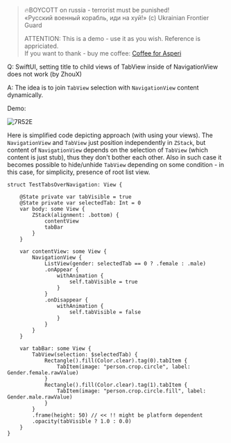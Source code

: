 >
> 🔥BOYCOTT on russia - terrorist must be punished!<br>
> «Русский военный корабль, иди на хуй!» (c) Ukrainian Frontier Guard
> 
> ATTENTION: This is a demo - use it as you wish. Reference is appriciated.<br>
> If you want to thank - buy me coffee: [Coffee for Asperi](https://secure.wayforpay.com/donate/asperi)
>

Q: SwiftUI, setting title to child views of TabView inside of NavigationView does not work (by ZhouX)

A: The idea is to join `TabView` selection with `NavigationView` content dynamically. 

Demo:

![7R52E](https://user-images.githubusercontent.com/62171579/181809266-7608a61d-e07a-4f5e-8414-bc792735b7a1.gif)

Here is simplified code depicting approach (with using your views). The `NavigationView` and `TabView` just position independently in `ZStack`, but content of `NavigationView` depends on the selection of `TabView` (which content is just stub), thus they don't bother each other. Also in such case it becomes possible to hide/unhide `TabView` depending on some condition - in this case, for simplicity, presence of root list view.

    struct TestTabsOverNavigation: View {
    
        @State private var tabVisible = true
        @State private var selectedTab: Int = 0
        var body: some View {
            ZStack(alignment: .bottom) {
                contentView
                tabBar
            }
        }
    
        var contentView: some View {
            NavigationView {
                ListView(gender: selectedTab == 0 ? .female : .male)
                .onAppear {
                    withAnimation {
                        self.tabVisible = true
                    }
                }
                .onDisappear {
                    withAnimation {
                        self.tabVisible = false
                    }
                }
            }
        }
    
        var tabBar: some View {
            TabView(selection: $selectedTab) {
                Rectangle().fill(Color.clear).tag(0).tabItem {
                    TabItem(image: "person.crop.circle", label: Gender.female.rawValue)
                }
                Rectangle().fill(Color.clear).tag(1).tabItem {
                    TabItem(image: "person.crop.circle.fill", label: Gender.male.rawValue)
                }
            }
            .frame(height: 50) // << !! might be platform dependent
            .opacity(tabVisible ? 1.0 : 0.0)
        }
    }

